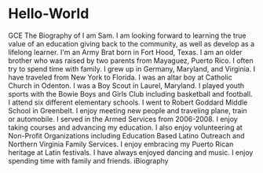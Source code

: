 # Hello-World
GCE
The Biography of I am Sam.
I am looking forward to learning the true value of an education giving back to the community, as well as develop as a lifelong learner. 
I'm an Army Brat born in Fort Hood, Texas.
I am an older brother who was raised by two parents from Mayaguez, Puerto Rico.
I often try to spend time with family. 
I grew up in Germany, Maryland, and Virginia.
I have traveled from New York to Florida.
I was an altar boy at Catholic Church in Odenton.
I was a Boy Scout in Laurel, Maryland.
I played youth sports with the Bowie Boys and Girls Club including basketball and football. 
I attend six different elementary schools. 
I went to Robert Goddard Middle School in Greenbelt. 
I enjoy meeting new people and traveling plane, train or automobile.
I served in the Armed Services from 2006-2008. 
I enjoy taking courses and advancing my education.
I also enjoy volunteering at Non-Profit Organizations including Education Based Latino Outreach and Northern Virginia Family Services. 
I enjoy embracing my Puerto Rican heritage at Latin festivals. 
I have always enjoyed dancing and music. 
I enjoy spending time with family and friends.
iBiography
